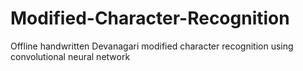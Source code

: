 # Modified-Character-Recognition
Offline handwritten Devanagari modified character recognition using convolutional neural network
